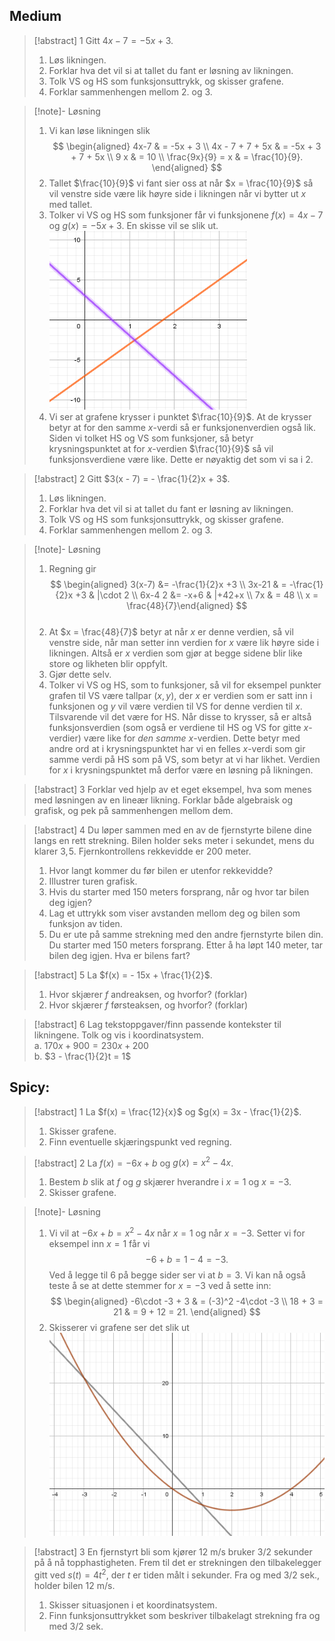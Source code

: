 ## Medium


> [!abstract] 1
> Gitt $4x - 7 = - 5x + 3$.
> 1. Løs likningen.
> 2. Forklar hva det vil si at tallet du fant er løsning av likningen.
> 3. Tolk VS og HS som funksjonsuttrykk, og skisser grafene.
> 4. Forklar sammenhengen mellom 2. og 3.

> [!note]- Løsning 
> 1. Vi kan løse likningen slik $$
> \begin{aligned}   4x-7   & =   -5x + 3   \\   4x - 7 + 7 + 5x   & =   -5x + 3 + 7 + 5x   \\   9 x   & =   10   \\   \frac{9x}{9} = x    & =   \frac{10}{9}.   \end{aligned}
> $$
> 1. Tallet $\frac{10}{9}$ vi fant sier oss at når $x = \frac{10}{9}$ så vil venstre side være lik høyre side i likningen når vi bytter ut $x$ med tallet.
> 2. Tolker vi VS og HS som funksjoner får vi funksjonene $f(x) = 4x-7$ og $g(x) = -5x + 3$. En skisse vil se slik ut.<br> ![](https://raw.githubusercontent.com/Andremartiny/MA-173/main/img/2023-03-27-12-06-48.png)<br>
> 3. Vi ser at grafene krysser i punktet $\frac{10}{9}$. At de krysser betyr at for den samme $x$-verdi så er funksjonenverdien også lik. Siden vi tolket HS og VS som funksjoner, så betyr krysningspunktet at for $x$-verdien $\frac{10}{9}$ så vil funksjonsverdiene være like. Dette er nøyaktig det som vi sa i 2.


> [!abstract] 2
>  Gitt $3(x - 7) = - \frac{1}{2}x + 3$.
>  1. Løs likningen.
>  2. Forklar hva det vil si at tallet du fant er løsning av likningen.
>  3.  Tolk VS og HS som funksjonsuttrykk, og skisser grafene.
>  4.  Forklar sammenhengen mellom 2. og 3.

> [!note]- Løsning 
> 1. Regning gir
>    $$
>    \begin{aligned} 3(x-7) &= -\frac{1}{2}x +3 \\ 3x-21 & = -\frac{1}{2}x +3 & |\cdot 2 \\ 6x-4
>    2 &= -x+6 & |+42+x \\ 7x & = 48 \\ x = \frac{48}{7}\end{aligned} $$
>     <br>
> 2. At $x = \frac{48}{7}$ betyr at når $x$ er denne verdien, så vil venstre side, når man setter inn verdien for $x$ være lik høyre side i likningen. Altså er $x$ verdien som gjør at begge sidene blir like store og likheten blir oppfylt. <br>
> 3. Gjør dette selv. <br>
> 4. Tolker vi VS og HS, som to funksjoner, så vil for eksempel punkter grafen til VS være tallpar $(x,y)$, der $x$ er verdien som er satt inn i funksjonen og $y$ vil være verdien til VS for denne verdien til $x$. Tilsvarende vil det være for HS. Når disse to krysser, så er altså funksjonsverdien (som også er verdiene til HS og VS for gitte $x$-verdier) være like for _den samme_ $x$-verdien. Dette betyr med andre ord at i krysningspunktet har vi en felles $x$-verdi som gir samme verdi på HS som på VS, som betyr at vi har likhet. Verdien for $x$ i krysningspunktet må derfor være en løsning på likningen. 

> [!abstract] 3
> Forklar ved hjelp av et eget eksempel, hva som menes med løsningen av en lineær likning. Forklar både algebraisk og grafisk, og pek på sammenhengen mellom dem.

> [!abstract] 4
> Du løper sammen med en av de fjernstyrte bilene dine langs en rett strekning. Bilen holder seks meter i sekundet, mens du klarer $3,\!5$. Fjernkontrollens rekkevidde er $200$ meter.
> 1. Hvor langt kommer du før bilen er utenfor rekkevidde?
> 2. Illustrer turen grafisk.
> 3. Hvis du starter med $150$ meters forsprang, når og hvor tar bilen deg igjen?
> 4. Lag et uttrykk som viser avstanden mellom deg og bilen som funksjon av tiden.
> 5. Du er ute på samme strekning med den andre fjernstyrte bilen din. Du starter med $150$ meters forsprang. Etter å ha løpt $140$ meter, tar bilen deg igjen. Hva er bilens fart?

> [!abstract] 5
> La $f(x) = - 15x + \frac{1}{2}$.
> 1. Hvor skjærer $f$ andreaksen, og hvorfor? (forklar)
> 2. Hvor skjærer $f$ førsteaksen, og hvorfor? (forklar)

> [!abstract] 6
> Lag tekstoppgaver/finn passende kontekster til likningene. Tolk og vis i koordinatsystem.<br>a. $170x + 900 = 230x + 200$<br>b. $3 - \frac{1}{2}t = 1$


## Spicy:


> [!abstract] 1
> La $f(x) = \frac{12}{x}$ og $g(x) = 3x - \frac{1}{2}$.<br>
> 1. Skisser grafene.<br>
> 2. Finn eventuelle skjæringspunkt ved regning.

> [!abstract] 2
>  La $f(x) = - 6x + b$ og $g(x) = x^{2} - 4x$.<br>
>  1.  Bestem $b$ slik at $f$ og $g$ skjærer hverandre i $x = 1$ og $x = - 3$.<br>
>  2. Skisser grafene.

> [!note]- Løsning 
> 1. Vi vil at $-6x + b = x^2 -4x$ når $x = 1$ og når $x = -3$. Setter vi for eksempel inn $x=1$ får vi$$-6 + b = 1-4 = -3.$$Ved å legge til $6$ på begge sider ser vi at $b = 3$. Vi kan nå også teste å se at dette stemmer for $x= -3$ ved å sette inn: 
>    $$
>    \begin{aligned}    -6\cdot -3 + 3    & = (-3)^2 -4\cdot -3    \\    18 + 3 = 21    & =    9 + 12 = 21.   \end{aligned}   
> $$ 
> 2. Skisserer vi grafene ser det slik ut<br> ![](https://raw.githubusercontent.com/Andremartiny/MA-173/main/img/2023-03-27-12-15-21.png)<br>


> [!abstract] 3
> En fjernstyrt bli som kjører 12 m/s bruker 3/2 sekunder på å nå topphastigheten. Frem til det er strekningen den tilbakelegger gitt ved $s(t) = 4t^{2}$, der $t$ er tiden målt i sekunder. Fra og med 3/2 sek., holder bilen 12 m/s.<br>
> 1. Skisser situasjonen i et koordinatsystem.<br>
> 2. Finn funksjonsuttrykket som beskriver tilbakelagt strekning fra og med 3/2 sek.
